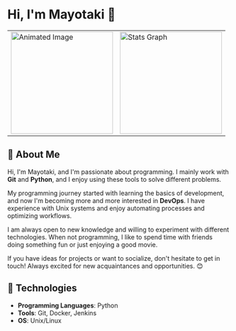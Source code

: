 # Hi, I'm Mayotaki 👋

<table>
  <tr>
    <td><img src="https://i.gifer.com/1dTC.gif" height="230" alt="Animated Image"></td>
    <td>
      <img src="https://github-readme-stats.vercel.app/api?username=Mayotaki&hide_title=true&show_icons=true&include_all_commits=true&theme=ambient_gradient&locale=en&hide_border=true" height="230" alt="Stats Graph" /><br>
    </td>
  </tr>
</table>

## 🐾 About Me

Hi, I'm Mayotaki, and I'm passionate about programming. I mainly work with **Git** and **Python**, and I enjoy using these tools to solve different problems. 

My programming journey started with learning the basics of development, and now I'm becoming more and more interested in **DevOps**. I have experience with Unix systems and enjoy automating processes and optimizing workflows. 

I am always open to new knowledge and willing to experiment with different technologies. When not programming, I like to spend time with friends doing something fun or just enjoying a good movie.

If you have ideas for projects or want to socialize, don't hesitate to get in touch! Always excited for new acquaintances and opportunities. 😊

## 🚀 Technologies

- **Programming Languages**: Python
- **Tools**: Git, Docker, Jenkins
- **OS**: Unix/Linux
